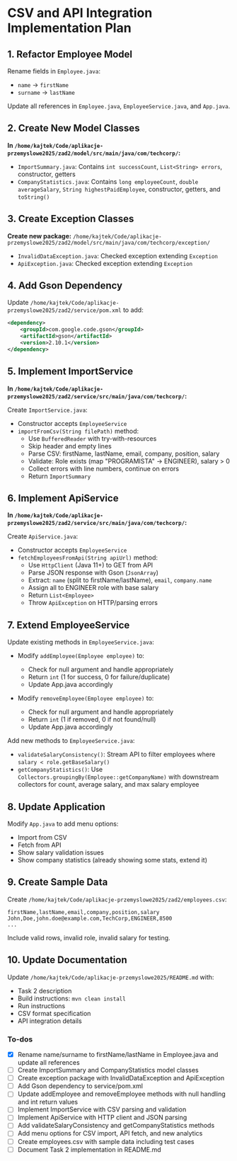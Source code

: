 # CSV and API Integration Implementation Plan

## 1. Refactor Employee Model

Rename fields in `Employee.java`:

- `name` → `firstName`
- `surname` → `lastName`

Update all references in `Employee.java`, `EmployeeService.java`, and `App.java`.

## 2. Create New Model Classes

**In `/home/kajtek/Code/aplikacje-przemyslowe2025/zad2/model/src/main/java/com/techcorp/`:**

- `ImportSummary.java`: Contains `int successCount`, `List<String> errors`, constructor, getters
- `CompanyStatistics.java`: Contains `long employeeCount`, `double averageSalary`, `String highestPaidEmployee`, constructor, getters, and `toString()`

## 3. Create Exception Classes

**Create new package:** `/home/kajtek/Code/aplikacje-przemyslowe2025/zad2/model/src/main/java/com/techcorp/exception/`

- `InvalidDataException.java`: Checked exception extending `Exception`
- `ApiException.java`: Checked exception extending `Exception`

## 4. Add Gson Dependency

Update `/home/kajtek/Code/aplikacje-przemyslowe2025/zad2/service/pom.xml` to add:

```xml
<dependency>
    <groupId>com.google.code.gson</groupId>
    <artifactId>gson</artifactId>
    <version>2.10.1</version>
</dependency>
```

## 5. Implement ImportService

**In `/home/kajtek/Code/aplikacje-przemyslowe2025/zad2/service/src/main/java/com/techcorp/`:**

Create `ImportService.java`:

- Constructor accepts `EmployeeService`
- `importFromCsv(String filePath)` method:
  - Use `BufferedReader` with try-with-resources
  - Skip header and empty lines
  - Parse CSV: firstName, lastName, email, company, position, salary
  - Validate: Role exists (map "PROGRAMISTA" → ENGINEER), salary > 0
  - Collect errors with line numbers, continue on errors
  - Return `ImportSummary`

## 6. Implement ApiService

**In `/home/kajtek/Code/aplikacje-przemyslowe2025/zad2/service/src/main/java/com/techcorp/`:**

Create `ApiService.java`:

- Constructor accepts `EmployeeService`
- `fetchEmployeesFromApi(String apiUrl)` method:
  - Use `HttpClient` (Java 11+) to GET from API
  - Parse JSON response with Gson (`JsonArray`)
  - Extract: `name` (split to firstName/lastName), `email`, `company.name`
  - Assign all to ENGINEER role with base salary
  - Return `List<Employee>`
  - Throw `ApiException` on HTTP/parsing errors

## 7. Extend EmployeeService

Update existing methods in `EmployeeService.java`:

- Modify `addEmployee(Employee employee)` to:
  - Check for null argument and handle appropriately
  - Return `int` (1 for success, 0 for failure/duplicate)
  - Update App.java accordingly
  
- Modify `removeEmployee(Employee employee)` to:
  - Check for null argument and handle appropriately
  - Return `int` (1 if removed, 0 if not found/null)
  - Update App.java accordingly

Add new methods to `EmployeeService.java`:

- `validateSalaryConsistency()`: Stream API to filter employees where `salary < role.getBaseSalary()`
- `getCompanyStatistics()`: Use `Collectors.groupingBy(Employee::getCompanyName)` with downstream collectors for count, average salary, and max salary employee

## 8. Update Application

Modify `App.java` to add menu options:

- Import from CSV
- Fetch from API
- Show salary validation issues
- Show company statistics (already showing some stats, extend it)

## 9. Create Sample Data

Create `/home/kajtek/Code/aplikacje-przemyslowe2025/zad2/employees.csv`:

```csv
firstName,lastName,email,company,position,salary
John,Doe,john.doe@example.com,TechCorp,ENGINEER,8500
...
```

Include valid rows, invalid role, invalid salary for testing.

## 10. Update Documentation

Update `/home/kajtek/Code/aplikacje-przemyslowe2025/README.md` with:

- Task 2 description
- Build instructions: `mvn clean install`
- Run instructions
- CSV format specification
- API integration details

### To-dos

- [x] Rename name/surname to firstName/lastName in Employee.java and update all references
- [ ] Create ImportSummary and CompanyStatistics model classes
- [ ] Create exception package with InvalidDataException and ApiException
- [ ] Add Gson dependency to service/pom.xml
- [ ] Update addEmployee and removeEmployee methods with null handling and int return values
- [ ] Implement ImportService with CSV parsing and validation
- [ ] Implement ApiService with HTTP client and JSON parsing
- [ ] Add validateSalaryConsistency and getCompanyStatistics methods
- [ ] Add menu options for CSV import, API fetch, and new analytics
- [ ] Create employees.csv with sample data including test cases
- [ ] Document Task 2 implementation in README.md